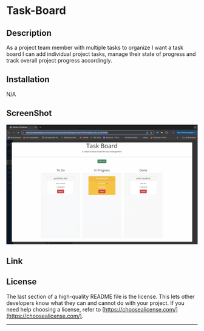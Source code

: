 # Task-Board

## Description

As a project team member with multiple tasks to organize I want a task board I can add individual project tasks, manage their state of progress and track overall project progress accordingly.


## Installation

N/A

## ScreenShot

![alt text](assets/images/screenshot.png)

## Link


## License

The last section of a high-quality README file is the license. This lets other developers know what they can and cannot do with your project. If you need help choosing a license, refer to [https://choosealicense.com/](https://choosealicense.com/).

---

